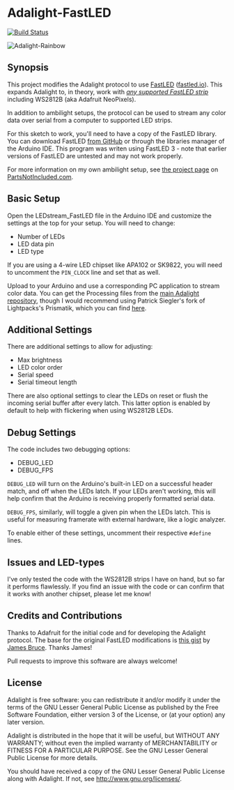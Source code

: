 # Adalight-FastLED
[![Build Status](https://github.com/dmadison/Adalight-FastLED/actions/workflows/ci.yml/badge.svg?branch=master)](https://github.com/dmadison/Adalight-FastLED/actions?query=workflow%3Abuild)

![Adalight-Rainbow](http://i.imgur.com/sHygxq9.jpg)

## Synopsis

This project modifies the Adalight protocol to use [FastLED](https://github.com/FastLED/FastLED) ([fastled.io](http://fastled.io)). This expands Adalight to, in theory, work with *[any supported FastLED strip](https://github.com/FastLED/FastLED/wiki/Chipset-reference)* including WS2812B (aka Adafruit NeoPixels).

In addition to ambilight setups, the protocol can be used to stream any color data over serial from a computer to supported LED strips.

For this sketch to work, you'll need to have a copy of the FastLED library. You can download FastLED [from GitHub](https://github.com/FastLED/FastLED) or through the libraries manager of the Arduino IDE. This program was writen using FastLED 3 - note that earlier versions of FastLED are untested and may not work properly.

For more information on my own ambilight setup, see [the project page](https://www.partsnotincluded.com/diy-ambilight-ws2812b/) on [PartsNotIncluded.com](http://www.partsnotincluded.com/).

## Basic Setup

Open the LEDstream_FastLED file in the Arduino IDE and customize the settings at the top for your setup. You will need to change:

- Number of LEDs
- LED data pin
- LED type

If you are using a 4-wire LED chipset like APA102 or SK9822, you will need to uncomment the `PIN_CLOCK` line and set that as well.

Upload to your Arduino and use a corresponding PC application to stream color data. You can get the Processing files from the [main Adalight repository](https://github.com/adafruit/Adalight), though I would recommend using Patrick Siegler's fork of Lightpacks's Prismatik, which you can find [here](https://github.com/psieg/Lightpack/releases).

## Additional Settings

There are additional settings to allow for adjusting:

- Max brightness
- LED color order
- Serial speed
- Serial timeout length

There are also optional settings to clear the LEDs on reset or flush the incoming serial buffer after every latch. This latter option is enabled by default to help with flickering when using WS2812B LEDs.

## Debug Settings

The code includes two debugging options:
- DEBUG_LED
- DEBUG_FPS

`DEBUG_LED` will turn on the Arduino's built-in LED on a successful header match, and off when the LEDs latch. If your LEDs aren't working, this will help confirm that the Arduino is receiving properly formatted serial data.

`DEBUG_FPS`, similarly, will toggle a given pin when the LEDs latch. This is useful for measuring framerate with external hardware, like a logic analyzer.

To enable either of these settings, uncomment their respective `#define` lines.

## Issues and LED-types

I've only tested the code with the WS2812B strips I have on hand, but so far it performs flawlessly. If you find an issue with the code or can confirm that it works with another chipset, please let me know!

## Credits and Contributions

Thanks to Adafruit for the initial code and for developing the Adalight protocol. The base for the original FastLED modifications is [this gist](https://gist.github.com/jamesabruce/09d79a56d270ed37870c) by [James Bruce](https://github.com/jamesabruce). Thanks James!

Pull requests to improve this software are always welcome!

## License

Adalight is free software: you can redistribute it and/or modify
it under the terms of the GNU Lesser General Public License as
published by the Free Software Foundation, either version 3 of
the License, or (at your option) any later version.

Adalight is distributed in the hope that it will be useful,
but WITHOUT ANY WARRANTY; without even the implied warranty of
MERCHANTABILITY or FITNESS FOR A PARTICULAR PURPOSE.  See the
GNU Lesser General Public License for more details.

You should have received a copy of the GNU Lesser General Public
License along with Adalight.  If not, see <http://www.gnu.org/licenses/>.
